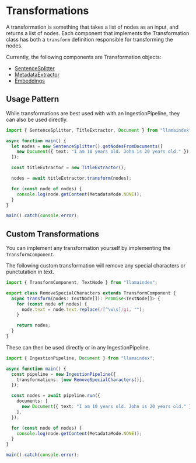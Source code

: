 # Transformations

A transformation is something that takes a list of nodes as an input, and returns a list of nodes. Each component that implements the Transformation class has both a `transform` definition responsible for transforming the nodes.

Currently, the following components are Transformation objects:

- [SentenceSplitter](../../api/classes/SentenceSplitter.md)
- [MetadataExtractor](../documents_and_nodes/metadata_extraction.md)
- [Embeddings](../embeddings/index.md)

## Usage Pattern

While transformations are best used with with an IngestionPipeline, they can also be used directly.

```ts
import { SentenceSplitter, TitleExtractor, Document } from "llamaindex";

async function main() {
  let nodes = new SentenceSplitter().getNodesFromDocuments([
    new Document({ text: "I am 10 years old. John is 20 years old." }),
  ]);

  const titleExtractor = new TitleExtractor();

  nodes = await titleExtractor.transform(nodes);

  for (const node of nodes) {
    console.log(node.getContent(MetadataMode.NONE));
  }
}

main().catch(console.error);
```

## Custom Transformations

You can implement any transformation yourself by implementing the `TransformComponent`.

The following custom transformation will remove any special characters or punctutation in text.

```ts
import { TransformComponent, TextNode } from "llamaindex";

export class RemoveSpecialCharacters extends TransformComponent {
  async transform(nodes: TextNode[]): Promise<TextNode[]> {
    for (const node of nodes) {
      node.text = node.text.replace(/[^\w\s]/gi, "");
    }

    return nodes;
  }
}
```

These can then be used directly or in any IngestionPipeline.

```ts
import { IngestionPipeline, Document } from "llamaindex";

async function main() {
  const pipeline = new IngestionPipeline({
    transformations: [new RemoveSpecialCharacters()],
  });

  const nodes = await pipeline.run({
    documents: [
      new Document({ text: "I am 10 years old. John is 20 years old." }),
    ],
  });

  for (const node of nodes) {
    console.log(node.getContent(MetadataMode.NONE));
  }
}

main().catch(console.error);
```
